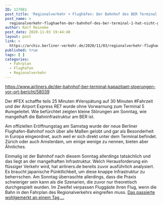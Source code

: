 ```yaml
---
ID: 127081
post_title: 'Regionalverkehr + Flughäfen: Der Bahnhof des BER Terminal 1 hat nicht genug Kapazität für Störungen, aus airliners.de'
post_name: >
  regionalverkehr-flughaefen-der-bahnhof-des-ber-terminal-1-hat-nicht-genug-kapazitaet-fuer-stoerungen-aus-airliners-de
author: Ralf Reineke
post_date: 2020-11-03 19:44:48
layout: post
link: >
  https://archiv.berliner-verkehr.de/2020/11/03/regionalverkehr-flughaefen-der-bahnhof-des-ber-terminal-1-hat-nicht-genug-kapazitaet-fuer-stoerungen-aus-airliners-de/
published: true
tags: [ ]
categories:
  - Fahrplan
  - Flughäfen
  - Regionalverkehr
---
```

https://www.airliners.de/der-bahnhof-ber-terminal-kapazitaet-stoerungen-vor-ort-bericht/58039

Der #FEX schaffte teils 25 Minuten #Verspätung auf 30 Minuten #Fahrzeit und der Airport Express RE7 wurde ohne Vorwarnung zum Terminal 5 #umgeleitet. Wie befürchtet zeigten kleine Störungen am Sonntag, wie mangelhaft die Bahninfrastruktur am BER ist.

Am offiziellen Eröffnungstag am Samstag wurde der neue Berliner Flughafen-Bahnhof noch über alle Maßen gelobt und gar als Besonderheit in Europa eingeordnet, auch weil er sich direkt unter dem Terminal befindet. Zürich oder auch Amsterdam, um einige wenige zu nennen, bieten aber Ähnliches.

Einmalig ist der Bahnhof nach diesem Sonntag allerdings tatsächlich und das liegt an der mangelhaften Infrastruktur. Welch Herausforderung ein flüssiger Verkehr wird, hat airliners.de bereits zuvor ausführlich analysiert. Es braucht japanische Pünktlichkeit, um diese knappe Infrastruktur zu beherrschen. Am Sonntag überraschte allerdings, dass die Praxis schwieriger sein kann als die Szenarien, die zuvor nur theoretisch durchgespielt wurden. Im Zweifel verpassen Fluggäste ihren Flug, wenn die Bahn in den Fahrplan des Regionalverkehrs eingreifen muss. <a href="https://www.airliners.de/der-bahnhof-ber-terminal-kapazitaet-stoerungen-vor-ort-bericht/58039">Das passierte wohlgemerkt an einem Tag ...</a>